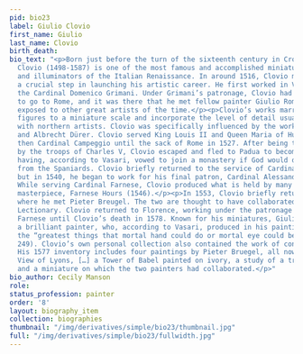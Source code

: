 ```yaml
---
pid: bio23
label: Giulio Clovio
first_name: Giulio
last_name: Clovio
birth_death:
bio_text: "<p>Born just before the turn of the sixteenth century in Croatia , Giulio
  Clovio (1498-1587) is one of the most famous and accomplished miniature painters
  and illuminators of the Italian Renaissance. In around 1516, Clovio moved to Italy,
  a crucial step in launching his artistic career. He first worked in Venice, serving
  the Cardinal Domenico Grimani. Under Grimani’s patronage, Clovio had the opportunity
  to go to Rome, and it was there that he met fellow painter Giulio Romano and was
  exposed to other great artists of the time.</p><p>Clovio’s works marry monumental
  figures to a miniature scale and incorporate the level of detail usually associated
  with northern artists. Clovio was specifically influenced by the works of Michelangelo
  and Albrecht Dürer. Clovio served King Louis II and Queen Maria of Hungary, and
  then Cardinal Campeggio until the sack of Rome in 1527. After being taken prisoner
  by the troops of Charles V, Clovio escaped and fled to Padua to become a Benedictine
  having, according to Vasari, vowed to join a monastery if God would deliver him
  from the Spaniards. Clovio briefly returned to the service of Cardinal Grimani,
  but in 1540, he began to work for his final patron, Cardinal Alessandro Farnese.
  While serving Cardinal Farnese, Clovio produced what is held by many to be his great
  masterpiece, Farnese Hours (1546).</p><p>In 1553, Clovio briefly returned to Rome
  where he met Pieter Breugel. The two are thought to have collaborated on the Towneley
  Lectionary. Clovio returned to Florence, working under the patronage of Cardinal
  Farnese until Clovio’s death in 1578. Known for his miniatures, Giulio Clovio was
  a brilliant painter, who, according to Vasari, produced in his paintings some of
  the “greatest things that mortal hand could do or mortal eye could behold” (Vasari
  249). Clovio’s own personal collection also contained the work of contemporary masters.
  His 1577 inventory includes four paintings by Pieter Bruegel, all now lost, “the
  View of Lyons, […] a Tower of Babel painted on ivory, a study of a tree on linen,
  and a miniature on which the two painters had collaborated.</p>"
bio_author: Cecily Manson
role:
status_profession: painter
order: '8'
layout: biography_item
collection: biographies
thumbnail: "/img/derivatives/simple/bio23/thumbnail.jpg"
full: "/img/derivatives/simple/bio23/fullwidth.jpg"
---
```

